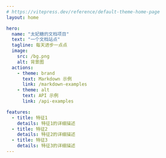 ```yaml
---
# https://vitepress.dev/reference/default-theme-home-page
layout: home

hero:
  name: "太妃糖的文档项目"
  text: "一个文档站点"
  tagline: 每天进步一点点
  image: 
    src: /bg.png
    alt: 背景图
  actions:
    - theme: brand
      text: Markdown 示例
      link: /markdown-examples
    - theme: alt
      text: API 示例
      link: /api-examples

features:
  - title: 特征1
    details: 特征1的详细描述
  - title: 特征2
    details: 特征2的详细描述
  - title: 特征3
    details: 特征3的详细描述
---
```



